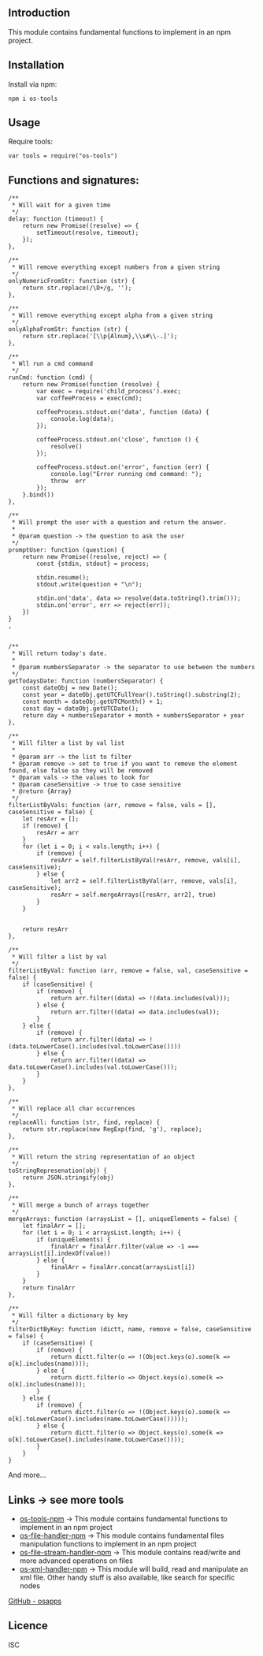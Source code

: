 Introduction
------------

This module contains fundamental functions to implement in an npm project.

## Installation
Install via npm:
    
    npm i os-tools


## Usage       
Require tools:
        
    var tools = require("os-tools")

## Functions and signatures:
    /**
     * Will wait for a given time
     */
    delay: function (timeout) {
        return new Promise((resolve) => {
            setTimeout(resolve, timeout);
        });
    },

    /**
     * Will remove everything except numbers from a given string
     */
    onlyNumericFromStr: function (str) {
        return str.replace(/\D+/g, '');
    },

    /**
     * Will remove everything except alpha from a given string
     */
    onlyAlphaFromStr: function (str) {
        return str.replace('[\\p{Alnum},\\s#\\-.]');
    },

    /**
     * Wll run a cmd command
     */
    runCmd: function (cmd) {
        return new Promise(function (resolve) {
            var exec = require('child_process').exec;
            var coffeeProcess = exec(cmd);

            coffeeProcess.stdout.on('data', function (data) {
                console.log(data);
            });

            coffeeProcess.stdout.on('close', function () {
                resolve()
            });

            coffeeProcess.stdout.on('error', function (err) {
                console.log("Error running cmd command: ");
                throw  err
            });
        }.bind())
    },

    /**
     * Will prompt the user with a question and return the answer.
     *
     * @param question -> the question to ask the user
     */
    promptUser: function (question) {
        return new Promise((resolve, reject) => {
            const {stdin, stdout} = process;

            stdin.resume();
            stdout.write(question + "\n");

            stdin.on('data', data => resolve(data.toString().trim()));
            stdin.on('error', err => reject(err));
        })
    }
    ,


    /**
     * Will return today's date.
     *
     * @param numbersSeparator -> the separator to use between the numbers
     */
    getTodaysDate: function (numbersSeparator) {
        const dateObj = new Date();
        const year = dateObj.getUTCFullYear().toString().substring(2);
        const month = dateObj.getUTCMonth() + 1;
        const day = dateObj.getUTCDate();
        return day + numbersSeparator + month + numbersSeparator + year
    },

    /**
     * Will filter a list by val list
     *
     * @param arr -> the list to filter
     * @param remove -> set to true if you want to remove the element found, else false so they will be removed
     * @param vals -> the values to look for
     * @param caseSensitive -> true to case sensitive
     * @return {Array}
     */
    filterListByVals: function (arr, remove = false, vals = [], caseSensitive = false) {
        let resArr = [];
        if (remove) {
            resArr = arr
        }
        for (let i = 0; i < vals.length; i++) {
            if (remove) {
                resArr = self.filterListByVal(resArr, remove, vals[i], caseSensitive);
            } else {
                let arr2 = self.filterListByVal(arr, remove, vals[i], caseSensitive);
                resArr = self.mergeArrays([resArr, arr2], true)
            }
        }


        return resArr
    },

    /**
     * Will filter a list by val
     */
    filterListByVal: function (arr, remove = false, val, caseSensitive = false) {
        if (caseSensitive) {
            if (remove) {
                return arr.filter((data) => !(data.includes(val)));
            } else {
                return arr.filter((data) => data.includes(val));
            }
        } else {
            if (remove) {
                return arr.filter((data) => !(data.toLowerCase().includes(val.toLowerCase())))
            } else {
                return arr.filter((data) => data.toLowerCase().includes(val.toLowerCase()));
            }
        }
    },

    /**
     * Will replace all char occurrences
     */
    replaceAll: function (str, find, replace) {
        return str.replace(new RegExp(find, 'g'), replace);
    },

    /**
     * Will return the string representation of an object
     */
    toStringRepresenation(obj) {
        return JSON.stringify(obj)
    },

    /**
     * Will merge a bunch of arrays together
     */
    mergeArrays: function (arraysList = [], uniqueElements = false) {
        let finalArr = [];
        for (let i = 0; i < arraysList.length; i++) {
            if (uniqueElements) {
                finalArr = finalArr.filter(value => -1 === arraysList[i].indexOf(value))
            } else {
                finalArr = finalArr.concat(arraysList[i])
            }
        }
        return finalArr
    },

    /**
     * Will filter a dictionary by key
     */
    filterDictByKey: function (dictt, name, remove = false, caseSensitive = false) {
        if (caseSensitive) {
            if (remove) {
                return dictt.filter(o => !(Object.keys(o).some(k => o[k].includes(name))));
            } else {
                return dictt.filter(o => Object.keys(o).some(k => o[k].includes(name)));
            }
        } else {
            if (remove) {
                return dictt.filter(o => !(Object.keys(o).some(k => o[k].toLowerCase().includes(name.toLowerCase()))));
            } else {
                return dictt.filter(o => Object.keys(o).some(k => o[k].toLowerCase().includes(name.toLowerCase())));
            }
        }
    }    
    
    
And more...


## Links -> see more tools
* [os-tools-npm](https://github.com/osfunapps/os-tools-npm) -> This module contains fundamental functions to implement in an npm project
* [os-file-handler-npm](https://github.com/osfunapps/os-file-handler-npm) -> This module contains fundamental files manipulation functions to implement in an npm project
* [os-file-stream-handler-npm](https://github.com/osfunapps/os-file-stream-handler-npm) -> This module contains read/write and more advanced operations on files
* [os-xml-handler-npm](https://github.com/osfunapps/os-xml-handler-npm) -> This module will build, read and manipulate an xml file. Other handy stuff is also available, like search for specific nodes

[GitHub - osapps](https://github.com/osfunapps)


## Licence
ISC
